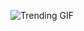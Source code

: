 
<!-- GIF_SECTION -->
![Trending GIF](https://media4.giphy.com/media/v1.Y2lkPThiYjIxNzcyaXBseHhxdTg0c29vYm9maHJnb3Vud293Y2Nnd3c5aGZ4YmJqajU0bCZlcD12MV9naWZzX3NlYXJjaCZjdD1n/ENY5vJgJPEfG3Ym14H/giphy.gif)
<!-- END_GIF_SECTION -->
